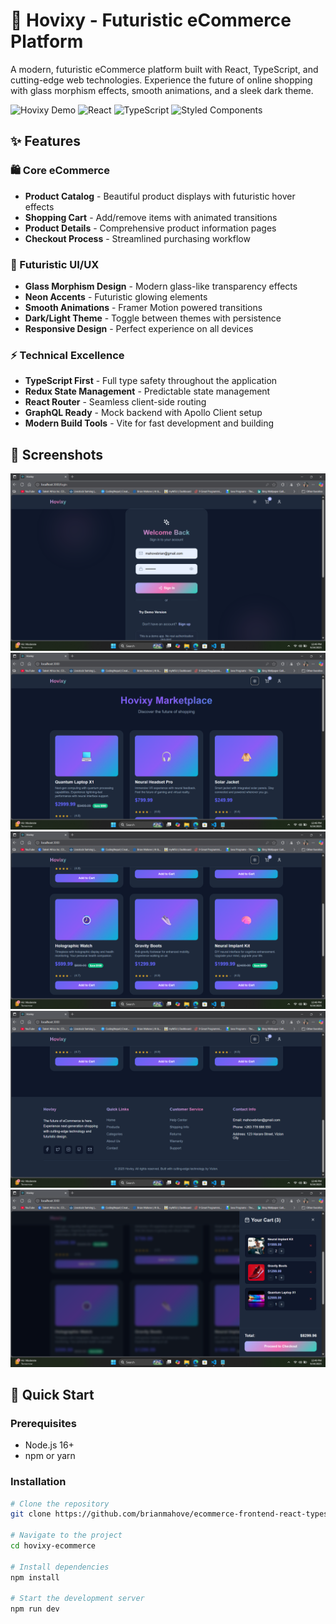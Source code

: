 # 🚀 Hovixy - Futuristic eCommerce Platform

A modern, futuristic eCommerce platform built with React, TypeScript, and cutting-edge web technologies. Experience the future of online shopping with glass morphism effects, smooth animations, and a sleek dark theme.

![Hovixy Demo](https://img.shields.io/badge/Hovixy-Futuristic%20eCommerce-6366f1?style=for-the-badge&logo=react&logoColor=white)
![React](https://img.shields.io/badge/React-18.2-61DAFB?style=flat-square&logo=react)
![TypeScript](https://img.shields.io/badge/TypeScript-4.9-3178C6?style=flat-square&logo=typescript)
![Styled Components](https://img.shields.io/badge/Styled%20Components-5.3-DB7093?style=flat-square&logo=styled-components)

## ✨ Features

### 🛍️ Core eCommerce
- **Product Catalog** - Beautiful product displays with futuristic hover effects
- **Shopping Cart** - Add/remove items with animated transitions
- **Product Details** - Comprehensive product information pages
- **Checkout Process** - Streamlined purchasing workflow

### 🎨 Futuristic UI/UX
- **Glass Morphism Design** - Modern glass-like transparency effects
- **Neon Accents** - Futuristic glowing elements
- **Smooth Animations** - Framer Motion powered transitions
- **Dark/Light Theme** - Toggle between themes with persistence
- **Responsive Design** - Perfect experience on all devices

### ⚡ Technical Excellence
- **TypeScript First** - Full type safety throughout the application
- **Redux State Management** - Predictable state management
- **React Router** - Seamless client-side routing
- **GraphQL Ready** - Mock backend with Apollo Client setup
- **Modern Build Tools** - Vite for fast development and building

## 🚀 Screenshots
![Todo List 2 Screenshot](screenshots/0.png)
![Todo List 2 Screenshot](screenshots/1.png)
![Todo List 2 Screenshot](screenshots/2.png)
![Todo List 2 Screenshot](screenshots/3.png)
![Todo List 2 Screenshot](screenshots/4.png)



## 🚀 Quick Start

### Prerequisites
- Node.js 16+ 
- npm or yarn

### Installation

```bash
# Clone the repository
git clone https://github.com/brianmahove/ecommerce-frontend-react-typescript.git

# Navigate to the project
cd hovixy-ecommerce

# Install dependencies
npm install

# Start the development server
npm run dev


